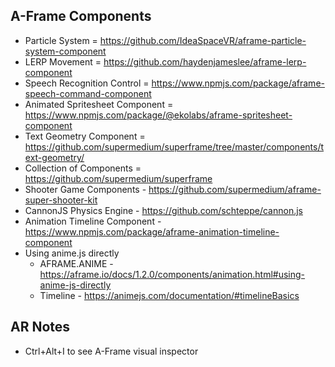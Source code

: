 ## A-Frame Components
- Particle System = https://github.com/IdeaSpaceVR/aframe-particle-system-component
- LERP Movement = https://github.com/haydenjameslee/aframe-lerp-component
- Speech Recognition Control = https://www.npmjs.com/package/aframe-speech-command-component
- Animated Spritesheet Component = https://www.npmjs.com/package/@ekolabs/aframe-spritesheet-component
- Text Geometry Component = https://github.com/supermedium/superframe/tree/master/components/text-geometry/
- Collection of Components = https://github.com/supermedium/superframe
- Shooter Game Components - https://github.com/supermedium/aframe-super-shooter-kit
- CannonJS Physics Engine - https://github.com/schteppe/cannon.js
- Animation Timeline Component - https://www.npmjs.com/package/aframe-animation-timeline-component
- Using anime.js directly
  - AFRAME.ANIME - https://aframe.io/docs/1.2.0/components/animation.html#using-anime-js-directly
  - Timeline - https://animejs.com/documentation/#timelineBasics

## AR Notes
- Ctrl+Alt+I to see A-Frame visual inspector
